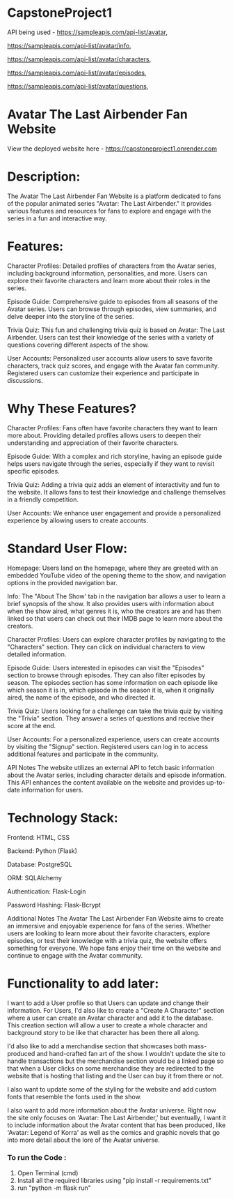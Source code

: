 # CapstoneProject1

API being used - https://sampleapis.com/api-list/avatar, 

https://sampleapis.com/api-list/avatar/info, 

https://sampleapis.com/api-list/avatar/characters, 

https://sampleapis.com/api-list/avatar/episodes, 

https://sampleapis.com/api-list/avatar/questions, 

# Avatar The Last Airbender Fan Website
View the deployed website here - https://capstoneproject1.onrender.com

# Description:
The Avatar The Last Airbender Fan Website is a platform dedicated to fans of the popular animated series "Avatar: The Last Airbender." It provides various features and resources for fans to explore and engage with the series in a fun and interactive way.

# Features:
Character Profiles: Detailed profiles of characters from the Avatar series, including background information, personalities, and more. Users can explore their favorite characters and learn more about their roles in the series.

Episode Guide: Comprehensive guide to episodes from all seasons of the Avatar series. Users can browse through episodes, view summaries, and delve deeper into the storyline of the series.

Trivia Quiz: This fun and challenging trivia quiz is based on Avatar: The Last Airbender. Users can test their knowledge of the series with a variety of questions covering different aspects of the show.

User Accounts: Personalized user accounts allow users to save favorite characters, track quiz scores, and engage with the Avatar fan community. Registered users can customize their experience and participate in discussions.

# Why These Features?
Character Profiles: Fans often have favorite characters they want to learn more about. Providing detailed profiles allows users to deepen their understanding and appreciation of their favorite characters.

Episode Guide: With a complex and rich storyline, having an episode guide helps users navigate through the series, especially if they want to revisit specific episodes.

Trivia Quiz: Adding a trivia quiz adds an element of interactivity and fun to the website. It allows fans to test their knowledge and challenge themselves in a friendly competition.

User Accounts: We enhance user engagement and provide a personalized experience by allowing users to create accounts.

# Standard User Flow:
Homepage: Users land on the homepage, where they are greeted with an embedded YouTube video of the opening theme to the show, and navigation options in the provided navigation bar. 

Info: The "About The Show' tab in the navigation bar allows a user to learn a brief synopsis of the show. It also provides users with information about when the show aired, what genres it is, who the creators are and has them linked so that users can check out their IMDB page to learn more about the creators. 

Character Profiles: Users can explore character profiles by navigating to the "Characters" section. They can click on individual characters to view detailed information.

Episode Guide: Users interested in episodes can visit the "Episodes" section to browse through episodes. They can also filter episodes by season. The episodes section has some information on each episode like which season it is in, which episode in the season it is, when it originally aired, the name of the episode, and who directed it. 

Trivia Quiz: Users looking for a challenge can take the trivia quiz by visiting the "Trivia" section. They answer a series of questions and receive their score at the end.

User Accounts: For a personalized experience, users can create accounts by visiting the "Signup" section. Registered users can log in to access additional features and participate in the community.

API Notes
The website utilizes an external API to fetch basic information about the Avatar series, including character details and episode information. This API enhances the content available on the website and provides up-to-date information for users.

# Technology Stack:
Frontend: HTML, CSS

Backend: Python (Flask)

Database: PostgreSQL

ORM: SQLAlchemy

Authentication: Flask-Login

Password Hashing: Flask-Bcrypt

Additional Notes
The Avatar The Last Airbender Fan Website aims to create an immersive and enjoyable experience for fans of the series. Whether users are looking to learn more about their favorite characters, explore episodes, or test their knowledge with a trivia quiz, the website offers something for everyone. We hope fans enjoy their time on the website and continue to engage with the Avatar community.

# Functionality to add later:
I want to add a User profile so that Users can update and change their information. For Users, I'd also like to create a "Create A Character" section where a user can create an Avatar character and add it to the database. This creation section will allow a user to create a whole character and background story to be like that character has been there all along.

I'd also like to add a merchandise section that showcases both mass-produced and hand-crafted fan art of the show. I wouldn't update the site to handle transactions but the merchandise section would be a linked page so that when a User clicks on some merchandise they are redirected to the website that is hosting that listing and the User can buy it from there or not. 

I also want to update some of the styling for the website and add custom fonts that resemble the fonts used in the show. 

I also want to add more information about the Avatar universe. Right now the site only focuses on 'Avatar: The Last Airbender,' but eventually, I want it to include information about the Avatar content that has been produced, like 'Avatar: Legend of Korra' as well as the comics and graphic novels that go into more detail about the lore of the Avatar universe. 


### To run the Code :

1. Open Terminal (cmd)
2. Install all the required libraries using "pip install -r requirements.txt"
3. run "python -m flask run"
